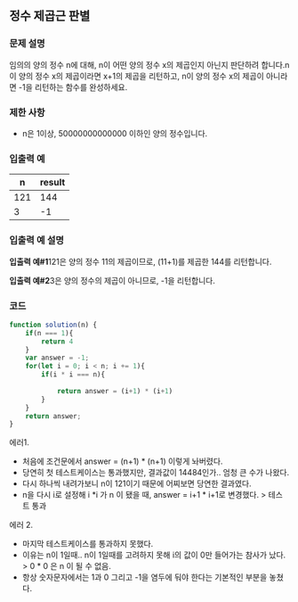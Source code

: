 ## 정수 제곱근 판별

### **문제 설명**

임의의 양의 정수 n에 대해, n이 어떤 양의 정수 x의 제곱인지 아닌지 판단하려 합니다.n이 양의 정수 x의 제곱이라면 x+1의 제곱을 리턴하고, n이 양의 정수 x의 제곱이 아니라면 -1을 리턴하는 함수를 완성하세요.

### 제한 사항

- n은 1이상, 50000000000000 이하인 양의 정수입니다.

### 입출력 예

|n|result|
|---|---|
|121|144|
|3|-1|

### 입출력 예 설명

**입출력 예#1**121은 양의 정수 11의 제곱이므로, (11+1)를 제곱한 144를 리턴합니다.

**입출력 예#2**3은 양의 정수의 제곱이 아니므로, -1을 리턴합니다.

### 코드

```jsx
function solution(n) {
    if(n === 1){
        return 4
    }
    var answer = -1;
    for(let i = 0; i < n; i += 1){
        if(i * i === n){
          
            return answer = (i+1) * (i+1)
        }
    }
    return answer;
}
```

에러1. 

- 처음에 조건문에서 answer = (n+1) * (n+1) 이렇게 놔버렸다.
- 당연히 첫 테스트케이스는 통과했지만, 결과값이 14484인가.. 엄청 큰 수가 나왔다.
- 다시 하나씩 내려가보니 n이 121이기 때문에 어찌보면 당연한 결과였다.
- n을 다시 i로 설정해 i *i 가 n 이 됐을 때, answer = i+1 * i+1로 변경했다. > 테스트 통과

에러 2.

- 마지막 테스트케이스를 통과하지 못했다.
- 이유는 n이 1일때.. n이 1일때를 고려하지 못해 i의 값이 0만 들어가는 참사가 났다. > 0 * 0 은 n 이 될 수 없음.
- 항상 숫자문자에서는 1과 0 그리고 -1을 염두에 둬야 한다는 기본적인 부분을 놓쳤다.
